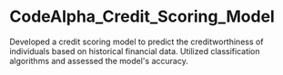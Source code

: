 # CodeAlpha_Credit_Scoring_Model
Developed a credit scoring model to predict the creditworthiness of individuals based on historical financial data. Utilized classification algorithms and assessed the model's accuracy.
